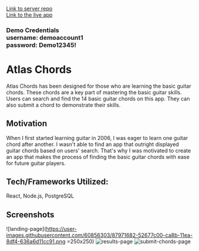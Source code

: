 [Link to server repo](https://github.com/orkunozekin/Atlas-Chords-Node-Express) <br> [Link to the live app](https://atlas-chords.vercel.app/)

### Demo Credentials <br> username: demoaccount1 <br> password: Demo12345! ###
        
# Atlas Chords

Atlas Chords has been designed for those who are learning the basic guitar chords.
These chords are a key part of mastering the basic guitar skills. 
Users can search and find the 14 basic guitar chords on this app. 
They can also submit a chord to demonstrate their skills. 

## Motivation

When I first started learning guitar in 2006, I was eager to learn one guitar chord after another. I wasn't able to find an app that outright displayed guitar chords based on users' search. 
That's why I was motivated to create an app that makes the process of finding the basic guitar chords with ease for future guitar players. 

## Tech/Frameworks Utilized:
React, Node.js, PostgreSQL

## Screenshots <br>
![landing-page](https://user-images.githubusercontent.com/60856303/87971682-52677c00-ca8b-11ea-8df4-636a6d11cc91.png =250x250)
![results-page](https://user-images.githubusercontent.com/60856303/87971705-5eebd480-ca8b-11ea-9eb0-fb17d1fa7f5a.png)
![submit-chords-page](https://user-images.githubusercontent.com/60856303/87971711-614e2e80-ca8b-11ea-903c-e45558054d0f.png)
